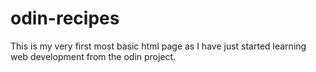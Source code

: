 # odin-recipes
This is my very first most basic html page as I have just started learning web development from the odin project. 
